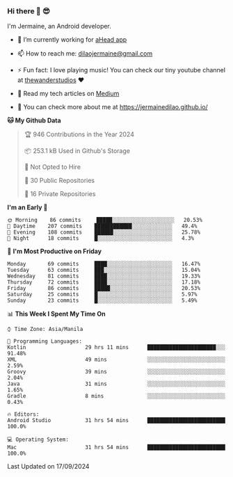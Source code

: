 ### Hi there 👋 😎
I'm Jermaine, an Android developer.

- 🔭 I’m currently working for [aHead app](https://www.ahead-app.com/)

- 📫 How to reach me: dilaojermaine@gmail.com

- ⚡ Fun fact: I love playing music! You can check our tiny youtube channel at [thewanderstudios](https://www.youtube.com/thewanderstudios) ♥️

- 📖 Read my tech articles on [Medium](https://jermainedilao.medium.com/)

- 👀 You can check more about me at https://jermainedilao.github.io/

<!--
**jermainedilao/jermainedilao** is a ✨ _special_ ✨ repository because its `README.md` (this file) appears on your GitHub profile.

Here are some ideas to get you started:

- 🔭 I’m currently working on ...
- 🌱 I’m currently learning ...
- 👯 I’m looking to collaborate on ...
- 🤔 I’m looking for help with ...
- 💬 Ask me about ...
- 📫 How to reach me: ...
- 😄 Pronouns: ...
- ⚡ Fun fact: ...
-->

<!--START_SECTION:waka-->
**🐱 My Github Data** 

> 🏆 946 Contributions in the Year 2024
 > 
> 📦 253.1 kB Used in Github's Storage 
 > 
> 🚫 Not Opted to Hire
 > 
> 📜 30 Public Repositories 
 > 
> 🔑 16 Private Repositories  
 > 
**I'm an Early 🐤** 

```text
🌞 Morning    86 commits     █████░░░░░░░░░░░░░░░░░░░░   20.53% 
🌆 Daytime    207 commits    ████████████░░░░░░░░░░░░░   49.4% 
🌃 Evening    108 commits    ██████░░░░░░░░░░░░░░░░░░░   25.78% 
🌙 Night      18 commits     █░░░░░░░░░░░░░░░░░░░░░░░░   4.3%

```
📅 **I'm Most Productive on Friday** 

```text
Monday       69 commits     ████░░░░░░░░░░░░░░░░░░░░░   16.47% 
Tuesday      63 commits     ███░░░░░░░░░░░░░░░░░░░░░░   15.04% 
Wednesday    81 commits     ████░░░░░░░░░░░░░░░░░░░░░   19.33% 
Thursday     72 commits     ████░░░░░░░░░░░░░░░░░░░░░   17.18% 
Friday       86 commits     █████░░░░░░░░░░░░░░░░░░░░   20.53% 
Saturday     25 commits     █░░░░░░░░░░░░░░░░░░░░░░░░   5.97% 
Sunday       23 commits     █░░░░░░░░░░░░░░░░░░░░░░░░   5.49%

```


📊 **This Week I Spent My Time On** 

```text
⌚︎ Time Zone: Asia/Manila

💬 Programming Languages: 
Kotlin                   29 hrs 11 mins      ██████████████████████░░░   91.48% 
XML                      49 mins             ░░░░░░░░░░░░░░░░░░░░░░░░░   2.59% 
Groovy                   39 mins             ░░░░░░░░░░░░░░░░░░░░░░░░░   2.04% 
Java                     31 mins             ░░░░░░░░░░░░░░░░░░░░░░░░░   1.65% 
Gradle                   8 mins              ░░░░░░░░░░░░░░░░░░░░░░░░░   0.43%

🔥 Editors: 
Android Studio           31 hrs 54 mins      █████████████████████████   100.0%

💻 Operating System: 
Mac                      31 hrs 54 mins      █████████████████████████   100.0%

```


 Last Updated on 17/09/2024
<!--END_SECTION:waka-->
